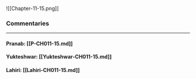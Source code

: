 ![[Chapter-11-15.png]]

### Commentaries

---

#### Pranab: [[P-CH011-15.md]]

#### Yukteshwar: [[Yukteshwar-CH011-15.md]]

#### Lahiri: [[Lahiri-CH011-15.md]]
